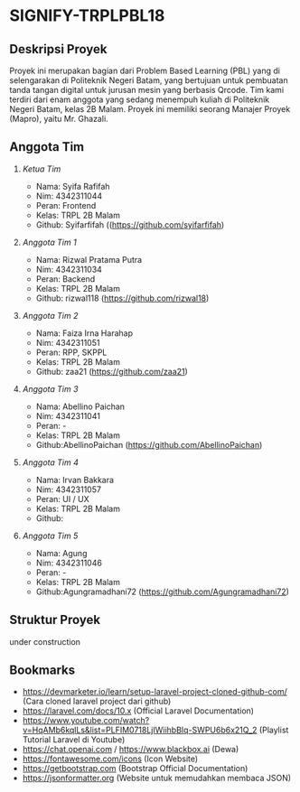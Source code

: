 # SIGNIFY-TRPLPBL18

## Deskripsi Proyek
Proyek ini merupakan bagian dari Problem Based Learning (PBL) yang di selengarakan di Politeknik Negeri Batam, yang bertujuan untuk pembuatan tanda tangan digital untuk jurusan mesin yang berbasis Qrcode. Tim kami terdiri dari enam anggota yang sedang menempuh kuliah di Politeknik Negeri Batam, kelas 2B Malam. Proyek ini memiliki seorang Manajer Proyek (Mapro), yaitu Mr. Ghazali.

## Anggota Tim
1. *Ketua Tim*
    - Nama:  Syifa Rafifah
    - Nim: 4342311044
    - Peran: Frontend
    - Kelas: TRPL 2B Malam
    - Github: Syifarfifah ((https://github.com/syifarfifah)

2. *Anggota Tim 1*
    - Nama: Rizwal Pratama Putra
    - Nim: 4342311034
    - Peran: Backend
    - Kelas: TRPL 2B Malam
    - Github: rizwal118 (https://github.com/rizwal18)

3. *Anggota Tim 2*
    - Nama: Faiza Irna Harahap
    - Nim: 4342311051
    - Peran: RPP, SKPPL
    - Kelas: TRPL 2B Malam
    - Github: zaa21 (https://github.com/zaa21)

4. *Anggota Tim 3*
    - Nama: Abellino Paichan
    - Nim: 4342311041
    - Peran: -
    - Kelas: TRPL 2B Malam
    - Github:AbellinoPaichan (https://github.com/AbellinoPaichan)

5. *Anggota Tim 4*
    - Nama: Irvan Bakkara
    - Nim: 4342311057
    - Peran: UI / UX 
    - Kelas: TRPL 2B Malam
    - Github: 

6. *Anggota Tim 5*
    - Nama: Agung
    - Nim: 4342311046
    - Peran: -
    - Kelas: TRPL 2B Malam
    - Github:Agungramadhani72 (https://github.com/Agungramadhani72)

## Struktur Proyek
under construction

## Bookmarks
- https://devmarketer.io/learn/setup-laravel-project-cloned-github-com/ (Cara cloned laravel project dari github)
- https://laravel.com/docs/10.x (Official Laravel Documentation)
- https://www.youtube.com/watch?v=HqAMb6kqlLs&list=PLFIM0718LjIWiihbBIq-SWPU6b6x21Q_2 (Playlist Tutorial Laravel di Youtube)
- https://chat.openai.com / https://www.blackbox.ai (Dewa)
- https://fontawesome.com/icons (Icon Website)
- https://getbootstrap.com (Bootstrap Official Documentation)
- https://jsonformatter.org (Website untuk memudahkan membaca JSON)
